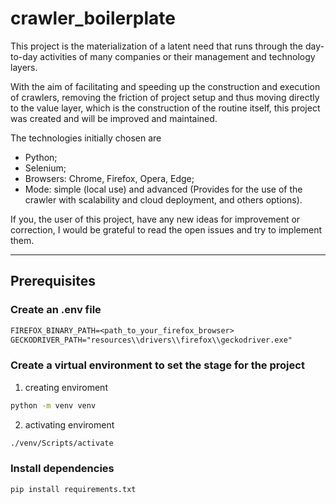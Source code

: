# crawler_boilerplate
This project is the materialization of a latent need that runs through the day-to-day activities of many companies or their management and technology layers.

With the aim of facilitating and speeding up the construction and execution of crawlers, removing the friction of project setup and thus moving directly to the value layer, which is the construction of the routine itself, this project was created and will be improved and maintained.

The technologies initially chosen are 
* Python;
* Selenium;
* Browsers: Chrome, Firefox, Opera, Edge;
* Mode: simple (local use) and advanced (Provides for the use of the crawler with scalability and cloud deployment, and others options).

If you, the user of this project, have any new ideas for improvement or correction, I would be grateful to read the open issues and try to implement them.

---
## Prerequisites

###  Create an .env file
```txt
FIREFOX_BINARY_PATH=<path_to_your_firefox_browser>
GECKODRIVER_PATH="resources\\drivers\\firefox\\geckodriver.exe"
```

### Create a virtual environment to set the stage for the project
1. creating enviroment
```bash
python -m venv venv
```
2. activating enviroment
```bash
./venv/Scripts/activate
```

### Install dependencies
```bash
pip install requirements.txt
```